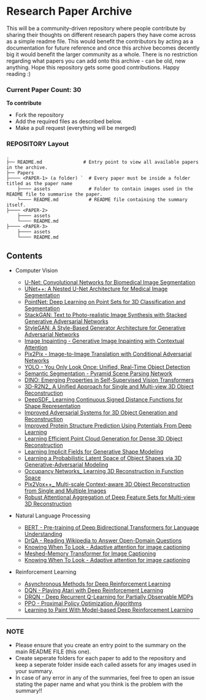 # Research Paper Archive

This will be a community-driven repository where people contribute by sharing their thoughts on different research papers they have come across as a simple readme file. This would benefit the contributors by acting as a documentation for future reference and once this archive becomes decently big it would benefit the larger community as a whole. There is no restriction regarding what papers you can add onto this archive - can be old, new anything. Hope this repository gets some good contributions. Happy reading :)

### Current Paper Count: 30

**To contribute** 
- Fork the repository
- Add the required files as described below.
- Make a pull request (everything will be merged)

### REPOSITORY Layout

    .
    ├── README.md               # Entry point to view all available papers in the archive. 
    ├── Papers
    ├──── <PAPER-1> (a folder) `  # Every paper must be inside a folder titled as the paper name
        ├──── assets              # Folder to contain images used in the README file to summarise the paper.
        └──── README.md           # README file containing the summary itself.
    ├──── <PAPER-2>
        ├──── assets
        └──── README.md
    ├──── <PAPER-3>
        ├──── assets
        └──── README.md

## Contents 

* Computer Vision
    - [U-Net: Convolutional Networks for Biomedical Image Segmentation](./Papers/U-Net%20-%20Convolutional%20Networks%20for%20Biomedical%20Image%20Segmentation/)
    - [UNet++: A Nested U-Net Architecture for Medical Image Segmentation](./Papers/UNet%2B%2B%20-%20A%20Nested%20U-Net%20Architecture%20for%20Medical%20Image%20Segmentation/)
    - [PointNet: Deep Learning on Point Sets for 3D Classification and Segmentation](./Papers/PointNet%20-%20Deep%20Learning%20on%20Point%20Sets%20for%203D%20Classification%20and%20Segmentation/)
    - [StackGAN: Text to Photo-realistic Image Synthesis with Stacked Generative Adversarial Networks](./Papers/StackGAN%20-%20Text%20to%20Photo-realistic%20Image%20Synthesis%20with%20Stacked%20Generative%20Adversarial%20Networks/)
    - [StyleGAN: A Style-Based Generator Architecture for Generative Adversarial Networks](./Papers/StyleGAN%20-%20A%20Style-Based%20Generator%20Architecture%20for%20Generative%20Adversarial%20Networks/)
    - [Image Inpainting - Generative Image Inpainting with Contextual Attention](./Papers/Image%20Inpainting%20-%20Generative%20Image%20Inpainting%20with%20Contextual%20Attention)
    - [Pix2Pix - Image-to-Image Translation with Conditional Adversarial Networks](./Papers/Pix2Pix%20-%20Image-to-Image%20Translation%20with%20Conditional%20Adversarial%20Networks/)
    - [YOLO - You Only Look Once: Unified, Real-Time Object Detection](./Papers/YOLO%20-%20You%20Only%20Look%20Once:%20Unified,%20Real-Time%20Object%20Detection)
    - [Semantic Segmentation - Pyramid Scene Parsing Network](./Papers/PSPNet%20-%20Pyramid%20Scene%20Parsing%20Network/)
    - [DINO: Emerging Properties in Self-Supervised Vision Transformers](./Papers/DINO:%20Emerging%20Properties%20in%20Self-Supervised%20Vision%20Transformers)
    - [3D-R2N2_ A Unified Approach for Single and Multi-view 3D Object Reconstruction](./Papers/3D-R2N2_%20A%20Unified%20Approach%20for%20Single%20and%20Multi-view%203D%20Object%20Reconstruction)
    - [DeepSDF_ Learning Continuous Signed Distance Functions for Shape Representation](./Papers/DeepSDF_%20Learning%20Continuous%20Signed%20Distance%20Functions%20for%20Shape%20Representation)
    - [Improved Adversarial Systems for 3D Object Generation and Reconstruction](./Papers/Improved%20Adversarial%20Systems%20for%203D%20Object%20Generation%20and%20Reconstruction)
    - [Improved Protein Structure Prediction Using Potentials From Deep Learning](./Papers/Improved%20Protein%20Structure%20Prediction%20Using%20Potentials%20From%20Deep%20Learning%20AlphaFold)
    - [Learning Efficient Point Cloud Generation for Dense 3D Object Reconstruction](./Papers/Learning%20Efficient%20Point%20Cloud%20Generation%20for%20Dense%203D%20Object%20Reconstruction)
    - [Learning Implicit Fields for Generative Shape Modeling](./Papers/Learning%20Implicit%20Fields%20for%20Generative%20Shape%20Modeling)
    - [Learning a Probabilistic Latent Space of Object Shapes via 3D Generative-Adversarial Modeling](./Papers/Learning%20a%20Probabilistic%20Latent%20Space%20of%20Object%20Shapes%20via%203D%20Generative-Adversarial%20Modeling)
    - [Occupancy Networks_ Learning 3D Reconstruction in Function Space](./Papers/Occupancy%20Networks_%20Learning%203D%20Reconstruction%20in%20Function%20Space)
    - [Pix2Vox++_ Multi-scale Context-aware 3D Object Reconstruction from Single and Multiple Images](./Papers/Pix2Vox%2B%2B_%20Multi-scale%20Context-aware%203D%20Object%20Reconstruction%20from%20Single%20and%20Multiple%20Images)
    - [Robust Attentional Aggregation of Deep Feature Sets for Multi-view 3D Reconstruction](Papers/Robust%20Attentional%20Aggregation%20of%20Deep%20Feature%20Sets%20for%20Multi-view%203D%20Reconstruction)
   
* Natural Language Processing
    - [BERT - Pre-training of Deep Bidirectional Transformers for Language Understanding](./Papers/BERT%20-%20Pre-training%20of%20Deep%20Bidirectional%20Transformers%20for%20Language%20Understanding)
    - [DrQA - Reading Wikipedia to Answer Open-Domain Questions](./Papers/DrQA%20-%20Reading%20Wikipedia%20to%20Answer%20Open-Domain%20Questions/)
    - [Knowing When To Look - Adaptive attention for image captioning](Papers/Knowing%20When%20to%20Look%20%20-%20Adaptive%20Attention%20for%20image%20captioning)
    - [Meshed-Memory Transformer for Image Captioning](Papers/Meshed-Memory%20Transformer%20for%20Image%20Captioning)
    - [Knowing When To Look - Adaptive attention for image captioning](./Papers/Knowing%20When%20to%20Look%20%20-%20Adaptive%20Attention%20for%20image%20captioning)


* Reinforcement Learning
    
    - [Asynchronous Methods for Deep Reinforcement Learning](./Papers/Asynchronous%20Methods%20for%20Deep%20Reinforcement%20Learning/)
    - [DQN - Playing Atari with Deep Reinforcement Learning](./Papers/Deep%20Q-Learning/)
    - [DRQN - Deep Recurrent Q-Learning for Partially Observable MDPs](./Papers/Deep%20Recurrent%20Q-Learning%20for%20Partially%20Observable%20MDPs/)
    - [PPO - Proximal Policy Optimization Algorithms](./Papers/Proximal%20Policy%20Optimization%20Algorithms/)
    - [Learning to Paint With Model-based Deep Reinforcement Learning](./Papers/Learning%20to%20Paint%20With%20Model-based%20Deep%20Reinforcement%20Learning/)

------

### NOTE

- Please ensure that you create an entry point to the summary on the main README FILE (this one).
- Create seperate folders for each paper to add to the repository and keep a seperate folder inside each called assets for any images used in your summary. 
- In case of any error in any of the summaries, feel free to open an issue stating the paper name and what you think is the problem with the summary!!
